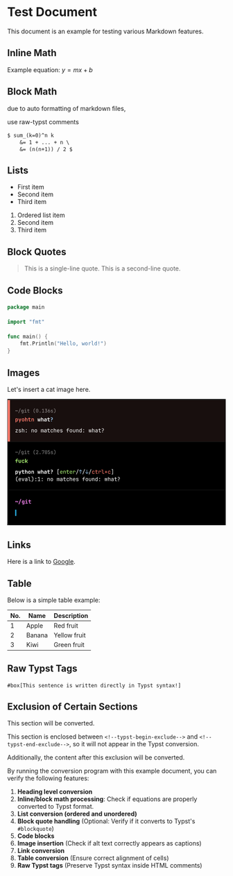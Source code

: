 # Test Document

This document is an example for testing various Markdown features.

## Inline Math

Example equation: $y = m x + b$

## Block Math

due to auto formatting of markdown files,

use raw-typst comments

<!--raw-typst-->

```typ
$ sum_(k=0)^n k
    &= 1 + ... + n \
    &= (n(n+1)) / 2 $
```

## Lists

- First item
- Second item
- Third item

1. Ordered list item
2. Second item
3. Third item

## Block Quotes

> This is a single-line quote.
> This is a second-line quote.

## Code Blocks

```go
package main

import "fmt"

func main() {
    fmt.Println("Hello, world!")
}
```

## Images

Let's insert a cat image here.

<!--typst-image
label: test-label
-->

![Cat](./cat.png)

## Links

Here is a link to [Google](https://www.google.com).

## Table

Below is a simple table example:

<!--typst-table
caption: "This is an example of a table caption"
placement: none
columns: (6em, auto, auto)
align: (center, center, right)
label: "tab:mytable"
-->

| No. | Name   | Description  |
| --- | ------ | ------------ |
| 1   | Apple  | Red fruit    |
| 2   | Banana | Yellow fruit |
| 3   | Kiwi   | Green fruit  |

## Raw Typst Tags

<!--raw-typst-->

```typ
#box[This sentence is written directly in Typst syntax!]
```

## Exclusion of Certain Sections

This section will be converted.

<!--typst-begin-exclude-->

This section is enclosed between `<!--typst-begin-exclude-->` and
`<!--typst-end-exclude-->`, so it will not appear in the Typst conversion.

<!--typst-end-exclude-->

Additionally, the content after this exclusion will be converted.

By running the conversion program with this example document, you can verify the following features:

1. **Heading level conversion**
2. **Inline/block math processing**: Check if equations are properly converted to Typst format.
3. **List conversion (ordered and unordered)**
4. **Block quote handling** (Optional: Verify if it converts to Typst's `#blockquote`)
5. **Code blocks**
6. **Image insertion** (Check if alt text correctly appears as captions)
7. **Link conversion**
8. **Table conversion** (Ensure correct alignment of cells)
9. **Raw Typst tags** (Preserve Typst syntax inside HTML comments)
